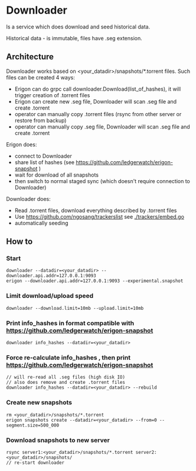 # Downloader

Is a service which does download and seed historical data.

Historical data - is immutable, files have .seg extension.

## Architecture

Downloader works based on <your_datadir>/snapshots/*.torrent files. Such files can be created 4 ways:

- Erigon can do grpc call downloader.Download(list_of_hashes), it will trigger creation of .torrent files
- Erigon can create new .seg file, Downloader will scan .seg file and create .torrent
- operator can manually copy .torrent files (rsync from other server or restore from backup)
- operator can manually copy .seg file, Downloader will scan .seg file and create .torrent

Erigon does:

- connect to Downloader
- share list of hashes (see https://github.com/ledgerwatch/erigon-snapshot )
- wait for download of all snapshots
- then switch to normal staged sync (which doesn't require connection to Downloader)

Downloader does:

- Read .torrent files, download everything described by .torrent files
- Use https://github.com/ngosang/trackerslist see [./trackers/embed.go](./trackers/embed.go)
- automatically seeding

## How to

### Start

```
downloader --datadir=<your_datadir> --downloader.api.addr=127.0.0.1:9093
erigon --downloader.api.addr=127.0.0.1:9093 --experimental.snapshot
```

### Limit download/upload speed

```
downloader --download.limit=10mb --upload.limit=10mb
```

### Print info_hashes in format compatible with https://github.com/ledgerwatch/erigon-snapshot

```
downloader info_hashes --datadir=<your_datadir>
```

### Force re-calculate info_hashes , then print https://github.com/ledgerwatch/erigon-snapshot

```
// will re-read all .seg files (high disk IO)
// also does remove and create .torrent files
downloader info_hashes --datadir=<your_datadir> --rebuild
```

### Create new snapshots

```
rm <your_datadir>/snapshots/*.torrent
erigon snapshots create --datadir=<your_datadir> --from=0 --segment.size=500_000
```

### Download snapshots to new server

```
rsync server1:<your_datadir>/snapshots/*.torrent server2:<your_datadir>/snapshots/
// re-start downloader 
```

